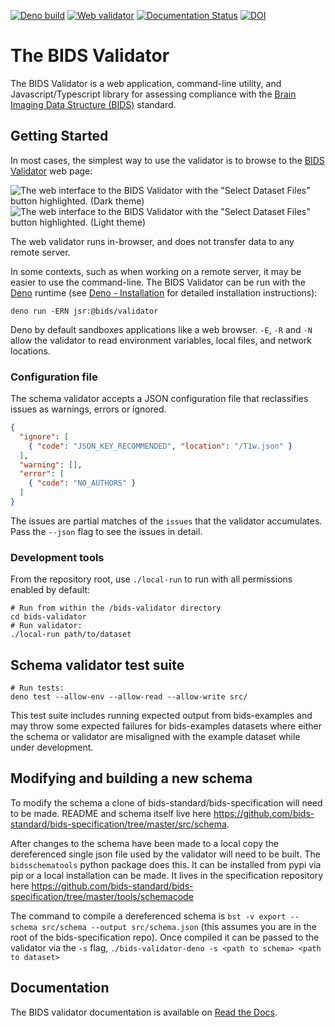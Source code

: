 [![Deno build](https://github.com/bids-standard/bids-validator/actions/workflows/deno_tests.yml/badge.svg)](https://github.com/bids-standard/bids-validator/actions/workflows/deno_tests.yml)
[![Web validator](https://github.com/bids-standard/bids-validator/actions/workflows/web_build.yml/badge.svg)](https://github.com/bids-standard/bids-validator/actions/workflows/web_build.yml)
[![Documentation Status](https://readthedocs.org/projects/bids-validator/badge/?version=latest)](https://bids-validator.readthedocs.io/en/latest/?badge=latest)
[![DOI](https://zenodo.org/badge/DOI/10.5281/zenodo.3688707.svg)](https://doi.org/10.5281/zenodo.3688707)

# The BIDS Validator

The BIDS Validator is a web application, command-line utility,
and Javascript/Typescript library for assessing compliance with the
[Brain Imaging Data Structure (BIDS)][BIDS] standard.

## Getting Started

In most cases,
the simplest way to use the validator is to browse to the [BIDS Validator][] web page:

![The web interface to the BIDS Validator with the "Select Dataset Files" button highlighted.
(Dark theme)](docs/_static/web_entrypoint_dark.png#gh-dark-mode-only)
![The web interface to the BIDS Validator with the "Select Dataset Files" button highlighted.
(Light theme)](docs/_static/web_entrypoint_light.png#gh-light-mode-only)

The web validator runs in-browser, and does not transfer data to any remote server.

In some contexts, such as when working on a remote server,
it may be easier to use the command-line.
The BIDS Validator can be run with the [Deno][] runtime
(see [Deno - Installation][] for detailed installation instructions):

```shell
deno run -ERN jsr:@bids/validator
```

Deno by default sandboxes applications like a web browser.
`-E`, `-R` and `-N` allow the validator to read environment variables,
local files, and network locations.

### Configuration file

The schema validator accepts a JSON configuration file that reclassifies issues as
warnings, errors or ignored.

```json
{
  "ignore": [
    { "code": "JSON_KEY_RECOMMENDED", "location": "/T1w.json" }
  ],
  "warning": [],
  "error": [
    { "code": "NO_AUTHORS" }
  ]
}
```

The issues are partial matches of the `issues` that the validator accumulates.
Pass the `--json` flag to see the issues in detail.

### Development tools

From the repository root, use `./local-run` to run with all permissions enabled by default:

```shell
# Run from within the /bids-validator directory
cd bids-validator
# Run validator:
./local-run path/to/dataset
```

## Schema validator test suite

```shell
# Run tests:
deno test --allow-env --allow-read --allow-write src/
```

This test suite includes running expected output from bids-examples and may throw some expected failures for bids-examples datasets where either the schema or validator are misaligned with the example dataset while under development.

## Modifying and building a new schema

To modify the schema a clone of bids-standard/bids-specification will need to be made. README and schema itself live here https://github.com/bids-standard/bids-specification/tree/master/src/schema.

After changes to the schema have been made to a local copy the dereferenced single json file used by the validator will need to be built. The `bidsschematools` python package does this. It can be installed from pypi via pip or a local installation can be made. It lives in the specification repository here https://github.com/bids-standard/bids-specification/tree/master/tools/schemacode

The command to compile a dereferenced schema is `bst -v export --schema src/schema --output src/schema.json` (this assumes you are in the root of the bids-specification repo). Once compiled it can be passed to the validator via the `-s` flag, `./bids-validator-deno -s <path to schema> <path to dataset>`


## Documentation

The BIDS validator documentation is available on [Read the Docs](https://bids-validator.readthedocs.io/en/latest/).

[BIDS]: https://bids.neuroimaging.io
[BIDS Validator]: https://bids-standard.github.io/bids-validator/
[Deno]: https://deno.com/
[Deno - Installation]: https://docs.deno.com/runtime/getting_started/installation/
